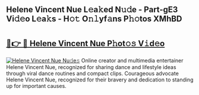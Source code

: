 ## Helene Vincent Nue L𝚎a𝚔ed N𝚞𝚍e - Part-gE3 Vi𝚍𝚎o L𝚎a𝚔s - H𝚘𝚝 O𝚗𝚕yf𝚊ns P𝚑𝚘tos XMhBD

# <h2><a href="http://kff1bva.oniu.top/?m=Helene+Vincent+Nue">🔗👉 🔴 Helene Vincent Nue P𝚑ot𝚘𝚜 V𝚒d𝚎o</a></h2>

[![Helene Vincent Nue Nu𝚍e𝚜](https://i.imgur.com/0qMVB7G.gif)](http://kff1bva.oniu.top/?m=Helene+Vincent+Nue)
Online creator and multimedia entertainer Helene Vincent Nue, recognized for sharing dance and lifestyle ideas through viral dance routines and compact clips. Courageous advocate Helene Vincent Nue, recognized for their bravery and dedication to standing up for important causes.  

